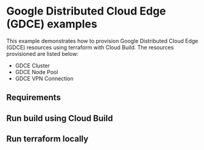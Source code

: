 # Google Distributed Cloud Edge (GDCE) examples

This example demonstrates how to provision Google Distributed Cloud Edge (GDCE) resources using terraform with Cloud Build. The resources provisioned are listed below:

- GDCE Cluster
- GDCE Node Pool
- GDCE VPN Connection

## Requirements

## Run build using Cloud Build

## Run terraform locally

